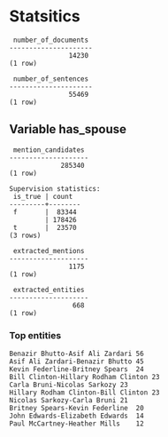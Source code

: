 # Statsitics
     number_of_documents
    ---------------------
                   14230
    (1 row)

     number_of_sentences
    ---------------------
                   55469
    (1 row)

## Variable has_spouse
     mention_candidates
    --------------------
                 285340
    (1 row)

    Supervision statistics:
     is_true | count
    ---------+--------
     f       |  83344
             | 178426
     t       |  23570
    (3 rows)

     extracted_mentions
    --------------------
                   1175
    (1 row)

     extracted_entities
    --------------------
                    668
    (1 row)

### Top entities
    Benazir Bhutto-Asif Ali Zardari	56
    Asif Ali Zardari-Benazir Bhutto	45
    Kevin Federline-Britney Spears	24
    Bill Clinton-Hillary Rodham Clinton	23
    Carla Bruni-Nicolas Sarkozy	23
    Hillary Rodham Clinton-Bill Clinton	23
    Nicolas Sarkozy-Carla Bruni	21
    Britney Spears-Kevin Federline	20
    John Edwards-Elizabeth Edwards	14
    Paul McCartney-Heather Mills	12
